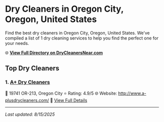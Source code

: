 # Dry Cleaners in Oregon City, Oregon, United States

Find the best dry cleaners in Oregon City, Oregon, United States. We've compiled a list of 1 dry cleaning services to help you find the perfect one for your needs.

🌐 **[View Full Directory on DryCleanersNear.com](https://drycleanersnear.com/city/US/Oregon/Oregon%20City)**

## Top Dry Cleaners

### 1. [A+ Dry Cleaners](https://drycleanersnear.com/dryCleaner/68955ab782a21f618f14c4cc/a-dry-cleaners)
📍 19741 OR-213, Oregon City
⭐ Rating: 4.9/5
🌐 Website: http://www.a-plusdrycleaners.com/
🔗 [View Full Details](https://drycleanersnear.com/dryCleaner/68955ab782a21f618f14c4cc/a-dry-cleaners)


---

*Last updated: 8/15/2025*

